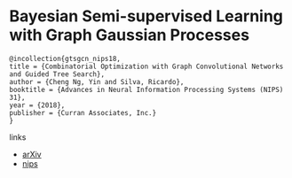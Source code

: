 # Bayesian Semi-supervised Learning with Graph Gaussian Processes

```
@incollection{gtsgcn_nips18,
title = {Combinatorial Optimization with Graph Convolutional Networks and Guided Tree Search},
author = {Cheng Ng, Yin and Silva, Ricardo},
booktitle = {Advances in Neural Information Processing Systems (NIPS) 31},
year = {2018},
publisher = {Curran Associates, Inc.}
}
```

links
- [arXiv](https://arxiv.org/abs/1809.04379)
- [nips](https://nips.cc/Conferences/2018/Schedule?showEvent=11182)
